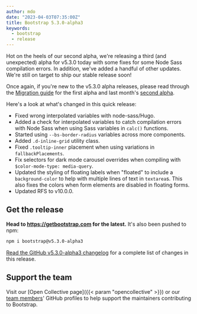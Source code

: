 ```yaml
---
author: mdo
date: "2023-04-03T07:35:00Z"
title: Bootstrap 5.3.0-alpha3
keywords:
  - bootstrap
  - release
---
```


Hot on the heels of our second alpha, we're releasing a third (and unexpected) alpha for v5.3.0 today with some fixes for some Node Sass compilation errors. In addition, we've added a handful of other updates. We're still on target to ship our stable release soon!

Once again, if you're new to the v5.3.0 alpha releases, please read through the [Migration guide](https://getbootstrap.com/docs/5.3/migration/#v530-alpha1) for the first alpha and last month's [second alpha](https://getbootstrap.com/docs/5.3/migration/#v530-alpha2).

Here's a look at what's changed in this quick release:

- Fixed wrong interpolated variables with node-sass/Hugo.
- Added a check for interpolated variables to catch compilation errors with Node Sass when using Sass variables in `calc()` functions.
- Started using `--bs-border-radius` variables across more components.
- Added `.d-inline-grid` utility class.
- Fixed `.tooltip-inner` placement when using variations in `fallbackPlacements`.
- Fix selectors for dark mode carousel overrides when compiling with `$color-mode-type: media-query`.
- Updated the styling of floating labels when "floated" to include a `background-color` to help with multiple lines of text in `textarea`s. This also fixes the colors when form elements are disabled in floating forms.
- Updated RFS to v10.0.0.

## Get the release

**Head to <https://getbootstrap.com> for the latest.** It's also been pushed to npm:

```sh
npm i bootstrap@v5.3.0-alpha3
```

[Read the GitHub v5.3.0-alpha3 changelog](https://github.com/twbs/bootstrap/releases/tag/v5.3.0-alpha3) for a complete list of changes in this release.

## Support the team

Visit our [Open Collective page]({{< param "opencollective" >}}) or our [team members](https://github.com/orgs/twbs/people)' GitHub profiles to help support the maintainers contributing to Bootstrap.
